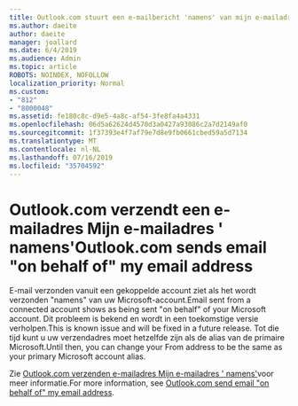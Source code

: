 ```yaml
---
title: Outlook.com stuurt een e-mailbericht 'namens' van mijn e-mailadres
ms.author: daeite
author: daeite
manager: joallard
ms.date: 6/4/2019
ms.audience: Admin
ms.topic: article
ROBOTS: NOINDEX, NOFOLLOW
localization_priority: Normal
ms.custom:
- "812"
- "8000048"
ms.assetid: fe180c8c-d9e5-4a8c-af54-3fe8fa4a4331
ms.openlocfilehash: 06d5a62624d4570d3a0427a93086c2a7d2149af0
ms.sourcegitcommit: 1f37393e4f7af79e7d8e9fb0661cbed59a5d7134
ms.translationtype: MT
ms.contentlocale: nl-NL
ms.lasthandoff: 07/16/2019
ms.locfileid: "35704592"
---
```

# <a name="outlookcom-sends-email-on-behalf-of-my-email-address"></a><span data-ttu-id="6358e-102">Outlook.com verzendt een e-mailadres Mijn e-mailadres ' namens'</span><span class="sxs-lookup"><span data-stu-id="6358e-102">Outlook.com sends email "on behalf of" my email address</span></span>

<span data-ttu-id="6358e-103">E-mail verzonden vanuit een gekoppelde account ziet als het wordt verzonden "namens" van uw Microsoft-account.</span><span class="sxs-lookup"><span data-stu-id="6358e-103">Email sent from a connected account shows as being sent "on behalf" of your Microsoft account.</span></span> <span data-ttu-id="6358e-104">Dit probleem is bekend en wordt in een toekomstige versie verholpen.</span><span class="sxs-lookup"><span data-stu-id="6358e-104">This is known issue and will be fixed in a future release.</span></span> <span data-ttu-id="6358e-105">Tot die tijd kunt u uw verzendadres moet hetzelfde zijn als de alias van de primaire Microsoft.</span><span class="sxs-lookup"><span data-stu-id="6358e-105">Until then, you can change your From address to be the same as your primary Microsoft account alias.</span></span>
  
<span data-ttu-id="6358e-106">Zie [Outlook.com verzenden e-mailadres Mijn e-mailadres ' namens'](https://support.office.com/article/2c2b4d9f-0203-42c6-b2d2-b8aba1386e75?wt.mc_id=Office_Outlook_com_Alchemy)voor meer informatie.</span><span class="sxs-lookup"><span data-stu-id="6358e-106">For more information, see [Outlook.com send email "on behalf of" my email address](https://support.office.com/article/2c2b4d9f-0203-42c6-b2d2-b8aba1386e75?wt.mc_id=Office_Outlook_com_Alchemy).</span></span>
